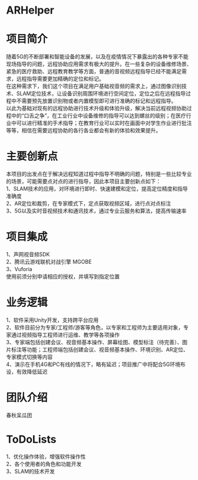 # ARHelper
# 项目简介  
随着5G的不断部署和智能设备的发展，以及在疫情情况下暴露出的各种专家不能现场指导的问题，远程协助应用需求有极大的提升。在一些复杂的设备维修场景、紧急的医疗救助、远程教育教学等方面，普通的音视频远程指导已经不能满足需求，远程指导需要更加精确的定位和标记。  
在这种需求下，我们这个项目在满足用户基础视音频的需求上，通过图像识别技术、SLAM定位技术，让设备识别周围环境进行空间定位，定位之后在远程指导过程中不需要预先放置识别物或者内置模型即可进行准确的标记和远程指导。  
以此为基础对现有的远程协助进行技术升级和体验升级，解决当前远程视频协助过程中的“口舌之争”，在工业行业中设备维修的指导可以达到螺丝的级别；在医疗行业中可以进行精准的手术指导；在教育行业可以实时在画面中对学生作业进行批注等等，相信在需要远程协助的各行各业都会有新的体验和效果提升。  

# 主要创新点  
本项目的出发点在于解决远程知道过程中指导不明确的问题，特别是一些比较专业的场景，可能需要点对点的进行指导，因此本项目主要创新点如下：  
1、SLAM技术的应用，对环境进行即时、快速建模和定位，提高定位精度和指导准确度  
2、AR定位和裁剪，在专家模式下，定点获取视频区域，进行点对点标注  
3、5G以及实时音视频技术和通讯技术，通过专业云服务和算法，提高传输速率  

# 项目集成  
1、声网视音频SDK  
2、腾讯云游戏联机对战引擎 MGOBE  
3、Vuforia  
使用前须分别申请相应的授权，并填写到指定位置  

# 业务逻辑  
1、软件采用Unity开发，支持跨平台应用  
2、软件目前分为专家/工程师/游客等角色，以专家和工程师为主要适用对象，专家通过视频指导工程师进行运维、教学等各项操作  
3、专家端包括创建会议、视音频基本操作、屏幕绘图、模型标注（待完善）、图片标注等功能；工程师端包括创建会议、视音频基本操作、环境识别、AR定位、专家模式切换等内容  
4、演示在手机4G和PC有线的情况下，略有延迟；项目推广中将配合5G环境布设，有效降低延迟  
  
# 团队介绍  
春秋呆瓜团  
  
# ToDoLists  
1、优化操作体验，增强软件操作性  
2、各个使用者的角色和功能开发  
3、SLAM的技术开发  
  
